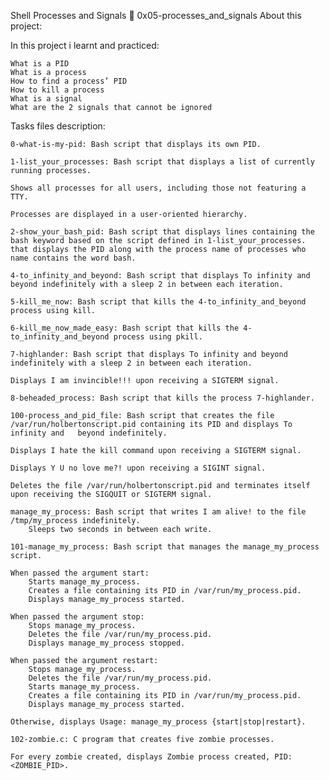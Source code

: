 Shell Processes and Signals 📃 0x05-processes_and_signals
About this project:

In this project i learnt and practiced:

    What is a PID
    What is a process
    How to find a process’ PID
    How to kill a process
    What is a signal
    What are the 2 signals that cannot be ignored

Tasks files description:

    0-what-is-my-pid: Bash script that displays its own PID.

    1-list_your_processes: Bash script that displays a list of currently running processes.

    Shows all processes for all users, including those not featuring a TTY.

    Processes are displayed in a user-oriented hierarchy.

    2-show_your_bash_pid: Bash script that displays lines containing the bash keyword based on the script defined in 1-list_your_processes. that displays the PID along with the process name of processes who name contains the word bash.

    4-to_infinity_and_beyond: Bash script that displays To infinity and beyond indefinitely with a sleep 2 in between each iteration.

    5-kill_me_now: Bash script that kills the 4-to_infinity_and_beyond process using kill.

    6-kill_me_now_made_easy: Bash script that kills the 4-to_infinity_and_beyond process using pkill.

    7-highlander: Bash script that displays To infinity and beyond indefinitely with a sleep 2 in between each iteration.

    Displays I am invincible!!! upon receiving a SIGTERM signal.

    8-beheaded_process: Bash script that kills the process 7-highlander.

    100-process_and_pid_file: Bash script that creates the file /var/run/holbertonscript.pid containing its PID and displays To infinity and   beyond indefinitely.

    Displays I hate the kill command upon receiving a SIGTERM signal.

    Displays Y U no love me?! upon receiving a SIGINT signal.

    Deletes the file /var/run/holbertonscript.pid and terminates itself upon receiving the SIGQUIT or SIGTERM signal.

    manage_my_process: Bash script that writes I am alive! to the file /tmp/my_process indefinitely.
        Sleeps two seconds in between each write.

    101-manage_my_process: Bash script that manages the manage_my_process script.

    When passed the argument start:
        Starts manage_my_process.
        Creates a file containing its PID in /var/run/my_process.pid.
        Displays manage_my_process started.

    When passed the argument stop:
        Stops manage_my_process.
        Deletes the file /var/run/my_process.pid.
        Displays manage_my_process stopped.

    When passed the argument restart:
        Stops manage_my_process.
        Deletes the file /var/run/my_process.pid.
        Starts manage_my_process.
        Creates a file containing its PID in /var/run/my_process.pid.
        Displays manage_my_process started.

    Otherwise, displays Usage: manage_my_process {start|stop|restart}.

    102-zombie.c: C program that creates five zombie processes.

    For every zombie created, displays Zombie process created, PID:   <ZOMBIE_PID>.
